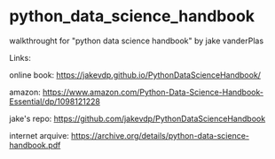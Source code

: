 # python_data_science_handbook
walkthrought for "python data science handbook" by jake vanderPlas

Links:

online book: https://jakevdp.github.io/PythonDataScienceHandbook/

amazon: https://www.amazon.com/Python-Data-Science-Handbook-Essential/dp/1098121228

jake's repo: https://github.com/jakevdp/PythonDataScienceHandbook

internet arquive: https://archive.org/details/python-data-science-handbook.pdf

